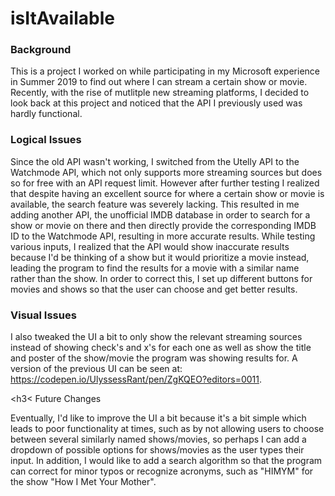# isItAvailable

<h3> Background </h3>

This is a project I worked on while participating in my Microsoft experience in Summer 2019 to find out where I can stream a certain show or movie. Recently, with the rise of mutlitple new streaming platforms, I decided to look back at this project and noticed that the API I previously used was hardly functional. 

<h3> Logical Issues </h3>

Since the old API wasn't working, I switched from the Utelly API to the Watchmode API, which not only supports more streaming sources but does so for free with an API request limit. However after further testing I realized that despite having an excellent source for where a certain show or movie is available, the search feature was severely lacking. This resulted in me adding another API, the unofficial IMDB database in order to search for a show or movie on there and then directly provide the corresponding IMDB ID to the Watchmode API, resulting in more accurate results. While testing various inputs, I realized that the API would show inaccurate results because I'd be thinking of a show but it would prioritize a movie instead, leading the program to find the results for a movie with a similar name rather than the show. In order to correct this, I set up different buttons for movies and shows so that the user can choose and get better results.

<h3> Visual Issues </h3>

I also tweaked the UI a bit to only show the relevant streaming sources instead of showing check's and x's for each one as well as show the title and poster of the show/movie the program was showing results for. A version of the previous UI can be seen at: https://codepen.io/UlyssessRant/pen/ZgKQEO?editors=0011.

<h3< Future Changes </h3>

Eventually, I'd like to improve the UI a bit because it's a bit simple which leads to poor functionality at times, such as by not allowing users to choose between several similarly named shows/movies, so perhaps I can add a dropdown of possible options for shows/movies as the user types their input. In addition, I would like to add a search algorithm so that the program can correct for minor typos or recognize acronyms, such as "HIMYM" for the show "How I Met Your Mother".
